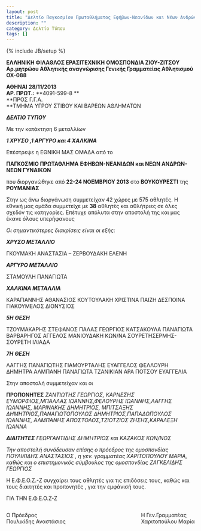 ```yaml
---
layout: post
title: "Δελτίο Παγκοσμίου Πρωταθλήματος Εφήβων-Νεανίδων και Νέων Ανδρών-Νέων Γυναικών, Βουκουρέστι 2013"
description: ""
category: Δελτίο Τύπου
tags: []
---
```

{% include JB/setup %}

**ΕΛΛΗΝΙΚΗ ΦΙΛΑΘΛΟΣ ΕΡΑΣΙΤΕΧΝΙKH** **OΜΟΣΠΟΝΔΙΑ ΖΙΟΥ-ΖΙΤΣΟΥ** **Αρ.μητρώου Αθλητικής αναγνώρισης Γενικής Γραμματείας Αθλητισμού ΟΧ-088**

**ΑΘΗΝΑΙ**  **28/11/2013**  
**ΑΡ. ΠΡΩΤ.:** **4091-599-8 **      
**ΠΡΟΣ Γ.Γ.Α.        
               **ΤΜΗΜΑ ΥΓΡΟΥ ΣΤΙΒΟΥ ΚΑΙ ΒΑΡΕΩΝ ΑΘΛΗΜΑΤΩΝ                     

**_ΔΕΛΤΙΟ ΤΥΠΟΥ_**

Με την κατάκτηση 6 μεταλλίων 

**_1 ΧΡΥΣΟ ,1 ΑΡΓΥΡΟ και 4 ΧΑΛΚΙΝΑ_**

Επέστρεψε η ΕΘΝΙΚΗ ΜΑΣ ΟΜΑΔΑ από το 

**ΠΑΓΚΟΣΜΙΟ ΠΡΩΤΑΘΛΗΜΑ**
**ΕΦΗΒΩΝ-ΝΕΑΝΙΔΩΝ και ΝΕΩΝ ΑΝΔΡΩΝ-ΝΕΩΝ ΓΥΝΑΙΚΩΝ**

που διοργανώθηκε από **22-24 ΝΟΕΜΒΡΙΟΥ 2013** στο **ΒΟΥΚΟΥΡΕΣΤΙ** της **ΡΟΥΜΑΝΙΑΣ**

Στην ως άνω  διοργάνωση συμμετείχαν  42 χώρες με 575  αθλητές.
Η εθνική μας ομάδα συμμετείχε με **38** αθλητές και αθλήτριες σε όλες σχεδόν τις κατηγορίες. Επέτυχε απόλυτα στην αποστολή της και μας έκανε όλους υπερήφανους
      
_Οι σημαντικότερες διακρίσεις είναι οι εξής:_ 

**_ΧΡΥΣΟ ΜΕΤΑΛΛΙΟ_**

ΓΚΟΥΜΑΚΗ ΑΝΑΣΤΑΣΙΑ – ΖΕΡΒΟΥΔΑΚΗ ΕΛΕΝΗ

**_ΑΡΓΥΡΟ ΜΕΤΑΛΛΙΟ_**

ΣΤΑΜΟΥΛΗ ΠΑΝΑΓΙΩΤΑ

**_ΧΑΛΚΙΝΑ ΜΕΤΑΛΛΙΑ_**

ΚΑΡΑΓΙΑΝΝΗΣ ΑΘΑΝΑΣΙΟΣ
ΚΟΥΤΟΥΛΑΚΗ ΧΡΙΣΤΙΝΑ
ΠΑΙΖΗ ΔΕΣΠΟΙΝΑ
ΓΙΑΚΟΥΜΕΛΟΣ ΔΙΟΝΥΣΙΟΣ

**_5Η_** **_ΘΕΣΗ_**

ΤΖΟΥΜΑΚΑΡΗΣ ΣΤΕΦΑΝΟΣ
ΠΑΛΑΣ ΓΕΩΡΓΙΟΣ
ΚΑΤΣΑΚΟΥΛΑ ΠΑΝΑΓΙΩΤΑ
ΒΑΡΒΑΡΗΓΟΣ ΑΓΓΕΛΟΣ
ΜΑΝΙΟΥΔΑΚΗ ΚΩΝ/ΝΑ
ΣΟΥΡΕΤΗΣΕΡΜΗΣ-ΣΟΥΡΕΤΗ ΙΛΙΑΔΑ

**_7Η_** **_ΘΕΣΗ_**

ΛΑΓΓΗΣ ΠΑΝΑΓΙΩΤΗΣ
ΓΙΑΜΟΥΡΤΑΛΗΣ ΕΥΑΓΓΕΛΟΣ
ΦΕΛΛΟΥΡΗ ΔΗΜΗΤΡΑ
ΑΛΜΠΑΝΗ ΠΑΝΑΓΙΩΤΑ
ΤΖΑΝΙΚΙΑΝ ΑΡΑ
ΠΟΤΣΟΥ ΕΥΑΓΓΕΛΙΑ

Στην αποστολή συμμετείχαν και οι 

**ΠΡΟΠΟΝΗΤΕΣ** 
_ΖΑΝΤΙΩΤΗΣ ΓΕΩΡΓΙΟΣ, ΚΑΡΝΕΣΗΣ ΕΥΜΟΡΦΙΟΣ,ΜΠΑΛΛΑΣ ΙΩΑΝΝΗΣ,ΦΕΛΟΥΡΗΣ ΙΩΑΝΝΗΣ,ΛΑΓΓΗΣ ΙΩΑΝΝΗΣ,_  _ΜΑΡΙΝΑΚΗΣ ΔΗΜΗΤΡΙΟΣ, ΜΠΙΤΣΑΞΗΣ ΔΗΜΗΤΡΙΟΣ,ΠΑΝΑΓΙΩΤΟΠΟΥΛΟΣ ΔΗΜΗΤΡΙΟΣ,ΠΑΠΑΔΟΠΟΥΛΟΣ ΙΩΑΝΝΗΣ, ΑΛΜΠΑΝΗΣ ΑΠΟΣΤΟΛΟΣ,ΤΖΙΟΤΖΙΟΣ ΖΗΣΗΣ,ΚΑΡΑΛΕΞΗ ΙΩΑΝΝΑ_

**_ΔΙΑΙΤΗΤΕΣ_** 
_ΓΕΩΡΓΑΝΤΙΔΗΣ ΔΗΜΗΤΡΙΟΣ και ΚΑΖΑΚΟΣ ΚΩΝ/ΝΟΣ_

_Την αποστολή συνόδευσαν_ _επίσης_  _ο πρόεδρος της ομοσπονδίας ΠΟΥΛΙΚΙΔΗΣ ΑΝΑΣΤΑΣΙΟΣ_ _,_ _η γεν. γραμματέας ΧΑΡΙΤΟΠΟΥΛΟΥ ΜΑΡΙΑ, καθώς και ο επιστημονικός σύμβουλος της ομοσπονδίας ΖΑΓΚΕΛΙΔΗΣ ΓΕΩΡΓΙΟΣ_
 
Η Ε.Φ.Ε.Ο.Ζ.-Ζ συγχαίρει τους αθλητές για τις επιδόσεις τους, καθώς και τους διαιτητές και προπονητές , για την εμφάνισή τους. 

ΓΙΑ ΤΗΝ Ε.Φ.Ε.Ο.Ζ-Ζ<br>
<p style="float:left">Ο Πρόεδρος<br>
Πουλικίδης Αναστάσιος </p>
<p style="float:right">H Γεν.Γραμματέας<br>
Χαριτοπούλου Μαρία</p>